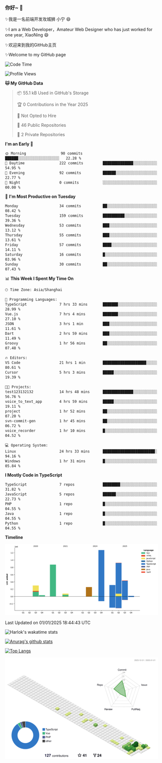 ### 你好~  👋

✨我是一名前端开发攻城狮 小宁 😄

✨I am a Web Developer，Amateur Web Designer who has just worked for one year, XiaoNing 😄

✨欢迎来到我的GitHub主页

✨Welcome to my GitHub page
<!--
**7148505/7148505** is a ✨ _special_ ✨ repository because its `README.md` (this file) appears on your GitHub profile.

Here are some ideas to get you started:

- 🔭 I’m currently working on ...
- 🌱 I’m currently learning ...
- 👯 I’m looking to collaborate on ...
- 🤔 I’m looking for help with ...
- 💬 Ask me about ...
- 📫 How to reach me: ...
- 😄 Pronouns: ...
- ⚡ Fun fact: ...
-->

<!--START_SECTION:waka-->
![Code Time](http://img.shields.io/badge/Code%20Time-2%2C573%20hrs%2032%20mins-blue)

![Profile Views](http://img.shields.io/badge/Profile%20Views-0-blue)

**🐱 My GitHub Data** 

> 📦 55.1 kB Used in GitHub's Storage 
 > 
> 🏆 0 Contributions in the Year 2025
 > 
> 🚫 Not Opted to Hire
 > 
> 📜 46 Public Repositories 
 > 
> 🔑 2 Private Repositories 
 > 
**I'm an Early 🐤** 

```text
🌞 Morning                90 commits          ██████░░░░░░░░░░░░░░░░░░░   22.28 % 
🌆 Daytime                222 commits         ██████████████░░░░░░░░░░░   54.95 % 
🌃 Evening                92 commits          ██████░░░░░░░░░░░░░░░░░░░   22.77 % 
🌙 Night                  0 commits           ░░░░░░░░░░░░░░░░░░░░░░░░░   00.00 % 
```
📅 **I'm Most Productive on Tuesday** 

```text
Monday                   34 commits          ██░░░░░░░░░░░░░░░░░░░░░░░   08.42 % 
Tuesday                  159 commits         ██████████░░░░░░░░░░░░░░░   39.36 % 
Wednesday                53 commits          ███░░░░░░░░░░░░░░░░░░░░░░   13.12 % 
Thursday                 55 commits          ███░░░░░░░░░░░░░░░░░░░░░░   13.61 % 
Friday                   57 commits          ████░░░░░░░░░░░░░░░░░░░░░   14.11 % 
Saturday                 16 commits          █░░░░░░░░░░░░░░░░░░░░░░░░   03.96 % 
Sunday                   30 commits          ██░░░░░░░░░░░░░░░░░░░░░░░   07.43 % 
```


📊 **This Week I Spent My Time On** 

```text
🕑︎ Time Zone: Asia/Shanghai

💬 Programming Languages: 
TypeScript               7 hrs 33 mins       ███████░░░░░░░░░░░░░░░░░░   28.99 % 
Vue.js                   7 hrs 4 mins        ███████░░░░░░░░░░░░░░░░░░   27.10 % 
JSON                     3 hrs 1 min         ███░░░░░░░░░░░░░░░░░░░░░░   11.61 % 
Dart                     2 hrs 59 mins       ███░░░░░░░░░░░░░░░░░░░░░░   11.49 % 
Groovy                   1 hr 56 mins        ██░░░░░░░░░░░░░░░░░░░░░░░   07.48 % 

🔥 Editors: 
VS Code                  21 hrs 1 min        ████████████████████░░░░░   80.61 % 
Cursor                   5 hrs 3 mins        █████░░░░░░░░░░░░░░░░░░░░   19.39 % 

🐱‍💻 Projects: 
test123132132            14 hrs 48 mins      ██████████████░░░░░░░░░░░   56.76 % 
voice_to_text_app        4 hrs 59 mins       █████░░░░░░░░░░░░░░░░░░░░   19.11 % 
project                  1 hr 52 mins        ██░░░░░░░░░░░░░░░░░░░░░░░   07.20 % 
svn-commit-gen           1 hr 45 mins        ██░░░░░░░░░░░░░░░░░░░░░░░   06.72 % 
voice_recorder           1 hr 10 mins        █░░░░░░░░░░░░░░░░░░░░░░░░   04.52 % 

💻 Operating System: 
Linux                    24 hrs 33 mins      ████████████████████████░   94.16 % 
Windows                  1 hr 31 mins        █░░░░░░░░░░░░░░░░░░░░░░░░   05.84 % 
```

**I Mostly Code in TypeScript** 

```text
TypeScript               7 repos             ████████░░░░░░░░░░░░░░░░░   31.82 % 
JavaScript               5 repos             ██████░░░░░░░░░░░░░░░░░░░   22.73 % 
PHP                      1 repo              █░░░░░░░░░░░░░░░░░░░░░░░░   04.55 % 
Java                     1 repo              █░░░░░░░░░░░░░░░░░░░░░░░░   04.55 % 
Python                   1 repo              █░░░░░░░░░░░░░░░░░░░░░░░░   04.55 % 
```



**Timeline**

![Lines of Code chart](https://raw.githubusercontent.com/littleCareless/littleCareless/master/assets/bar_graph.png)


 Last Updated on 01/01/2025 18:44:43 UTC
<!--END_SECTION:waka-->
![Harlok's wakatime stats](https://github-readme-stats.vercel.app/api/wakatime?username=littleCareless)

[![Anurag's github stats](https://github-readme-stats.vercel.app/api?username=littleCareless)](https://github.com/anuraghazra/github-readme-stats)

[![Top Langs](https://github-readme-stats.vercel.app/api/top-langs/?username=littleCareless&layout=compact)](https://github.com/anuraghazra/github-readme-stats)

![](./profile-3d-contrib/profile-green-animate.svg)